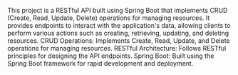 This project is a RESTful API built using Spring Boot that implements CRUD (Create, Read, Update, Delete) operations for managing resources. It provides endpoints to interact with the application's data, allowing clients to perform various actions such as creating, retrieving, updating, and deleting resources.
CRUD Operations: Implements Create, Read, Update, and Delete operations for managing resources.
RESTful Architecture: Follows RESTful principles for designing the API endpoints.
Spring Boot: Built using the Spring Boot framework for rapid development and deployment.
